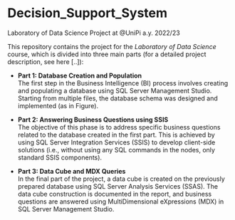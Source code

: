 # Decision_Support_System
Laboratory of Data Science Project at @UniPi a.y. 2022/23

This repository contains the project for the *Laboratory of Data Science* course, which is divided into three main parts (for a detailed project description, see here [..]):

- **Part 1: Database Creation and Population**  
   The first step in the Business Intelligence (BI) process involves creating and populating a database using SQL Server Management Studio. Starting from multiple files, the database schema was designed and implemented (as in Figure).

- **Part 2: Answering Business Questions using SSIS**  
   The objective of this phase is to address specific business questions related to the database created in the first part. This is achieved by using SQL Server Integration Services (SSIS) to develop client-side solutions (i.e., without using any SQL commands in the nodes, only standard SSIS components).

- **Part 3: Data Cube and MDX Queries**  
   In the final part of the project, a data cube is created on the previously prepared database using SQL Server Analysis Services (SSAS). The data cube construction is documented in the report, and business questions are answered using MultiDimensional eXpressions (MDX) in SQL Server Management Studio.
